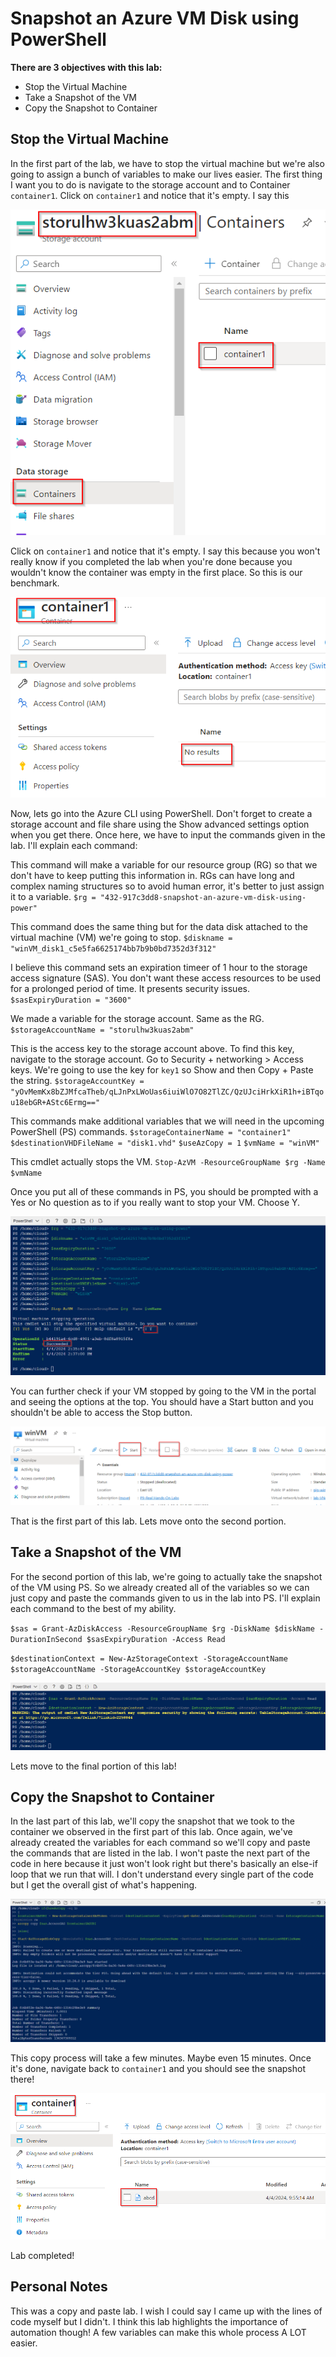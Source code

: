 # Snapshot an Azure VM Disk using PowerShell

**There are 3 objectives with this lab:**
* Stop the Virtual Machine
* Take a Snapshot of the VM
* Copy the Snapshot to Container


## Stop the Virtual Machine

In the first part of the lab, we have to stop the virtual machine but we're also going to assign a bunch of variables to make our lives easier. The first thing I want you to do is navigate to the storage account and to Container `container1`. Click on `container1` and notice that it's empty. I say this 

![Image](AzureSnapshotVM1.png)

Click on `container1` and notice that it's empty. I say this because you won't really know if you completed the lab when you're done because you wouldn't know the container was empty in the first place. So this is our benchmark. 

![Image](AzureSnapshotVM2.png)

Now, lets go into the Azure CLI using PowerShell. Don't forget to create a storage account and file share using the Show advanced settings option when you get there. Once here, we have to input the commands given in the lab. I'll explain each command:

This command will make a variable for our resource group (RG) so that we don't have to keep putting this information in. RGs can have long and complex naming structures so to avoid human error, it's better to just assign it to a variable. 
`$rg = "432-917c3dd8-snapshot-an-azure-vm-disk-using-power"`

This command does the same thing but for the data disk attached to the virtual machine (VM) we're going to stop.
`$diskname = "winVM_disk1_c5e5fa6625174bb7b9b0bd7352d3f312"`

I believe this command sets an expiration timeer of 1 hour to the storage access signature (SAS). You don't want these access resources to be used for a prolonged period of time. It presents security issues. 
`$sasExpiryDuration = "3600"`

We made a variable for the storage account. Same as the RG.
`$storageAccountName = "storulhw3kuas2abm"`

This is the access key to the storage account above. To find this key, navigate to the storage account. Go to Security + networking > Access keys. We're going to use the key for `key1` so Show and then Copy + Paste the string. 
`$storageAccountKey = "yOvMemKx8bZJMfcaTheb/qLJnPxLWoUas6iuiWlO7O82TlZC/QzUJciHrkXiR1h+iBTqou18ebGR+AStc6Ermg=="`

This commands make additional variables that we will need in the upcoming PowerShell (PS) commands. 
`$storageContainerName = "container1"`
`$destinationVHDFileName = "disk1.vhd"`
`$useAzCopy = 1`
`$vmName = "winVM"`

This cmdlet actually stops the VM.
`Stop-AzVM -ResourceGroupName $rg -Name $vmName`

Once you put all of these commands in PS, you should be prompted with a Yes or No question as to if you really want to stop your VM. Choose Y. 

![Image](AzureSnapshotVM3.png)

You can further check if your VM stopped by going to the VM in the portal and seeing the options at the top. You should have a Start button and you shouldn't be able to access the Stop button.

![Image](AzureSnapshotVM4.png)

That is the first part of this lab. Lets move onto the second portion. 



## Take a Snapshot of the VM

For the second portion of this lab, we're going to actually take the snapshot of the VM using PS. So we already created all of the variables so we can just copy and paste the commands given to us in the lab into PS. I'll explain each command to the best of my ability. 


`$sas = Grant-AzDiskAccess -ResourceGroupName $rg -DiskName $diskName -DurationInSecond $sasExpiryDuration -Access Read`

`$destinationContext = New-AzStorageContext -StorageAccountName $storageAccountName -StorageAccountKey $storageAccountKey`

![Image](AzureSnapshotVM5.png)

Lets move to the final portion of this lab!

## Copy the Snapshot to Container

In the last part of this lab, we'll copy the snapshot that we took to the container we observed in the first part of this lab. Once again, we've already created the variables for each command so we'll copy and paste the commands that are listed in the lab. I won't paste the next part of the code in here because it just won't look right but there's basically an else-if loop that we run that will. I don't understand every single part of the code but I get the overall gist of what's happening. 

![Image](AzureSnapshotVM6.png)

This copy process will take a few minutes. Maybe even 15 minutes. Once it's done, navigate back to `container1` and you should see the snapshot there!

![Image](AzureSnapshotVM7.png)

Lab completed!

## Personal Notes

This was a copy and paste lab. I wish I could say I came up with the lines of code myself but I didn't. I think this lab highlights the importance of automation though! A few variables can make this whole process A LOT easier. 

